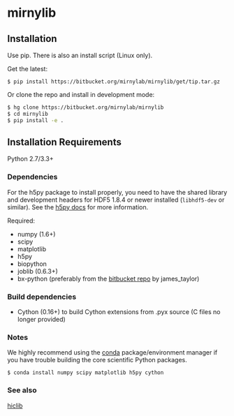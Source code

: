 mirnylib
========

Installation
------------
Use pip. There is also an install script (Linux only).

Get the latest:

`$ pip install https://bitbucket.org/mirnylab/mirnylib/get/tip.tar.gz`

Or clone the repo and install in development mode:

```sh
$ hg clone https://bitbucket.org/mirnylab/mirnylib
$ cd mirnylib
$ pip install -e .
```

Installation Requirements
-------------------------

Python 2.7/3.3+

### Dependencies

For the h5py package to install properly, you need to have the shared library and development headers for HDF5 1.8.4 or newer installed (`libhdf5-dev` or similar). See the [h5py docs](http://docs.h5py.org/en/latest/build.html) for more information.

Required:

- numpy (1.6+)
- scipy
- matplotlib
- h5py
- biopython
- joblib (0.6.3+)
- bx-python (preferably from the [bitbucket repo](https://bitbucket.org/james_taylor/bx-python/wiki/Home) by james_taylor)


### Build dependencies

- Cython (0.16+) to build Cython extensions from .pyx source (C files no longer provided)

### Notes

We highly recommend using the [conda](http://conda.pydata.org/miniconda.html) package/environment manager if you have trouble building the core scientific Python packages.

`$ conda install numpy scipy matplotlib h5py cython`

### See also

[hiclib](https://bitbucket.org/mirnylab/hiclib)